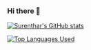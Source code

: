 ### Hi there 👋

<!--
**SurentharRajamohan/SurentharRajamohan** is a ✨ _special_ ✨ repository because its `README.md` (this file) appears on your GitHub profile.

Here are some ideas to get you started:

- 🔭 I’m currently working on ...
- 🌱 I’m currently learning ...
- 👯 I’m looking to collaborate on ...
- 🤔 I’m looking for help with ...
- 💬 Ask me about ...
- 📫 How to reach me: ...
- 😄 Pronouns: ...
- ⚡ Fun fact: ...
-->

[![Surenthar's GitHub stats](https://github-readme-stats.vercel.app/api?username=SurentharRajamohan&count_private=true&show_icons=true&theme=midnight-purple)](https://github.com/SurentharRajamohan/github-readme-stats)

[![Top Languages Used](https://github-readme-stats.vercel.app/api/top-langs/?username=SurentharRajamohan&langs_count=9&hide=Shell&theme=midnight-purple)](https://github.com/SurentharRajamohan/github-readme-stats)

<!-- <a href="https://github.com/SurentharRajamohan/github-readme-stats">
  <img align="center" src="https://github-readme-stats.vercel.app/api/pin/?username=SurentharRajamohan&repo=github-readme-stats" />
</a>
<a href="https://github.com/SurentharRajamohan/convoychat">
  <img align="center" src="https://github-readme-stats.vercel.app/api/pin/?username=SurentharRajamohana&repo=convoychat" />
</a>
 -->
